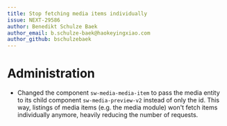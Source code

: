 ```yaml
---
title: Stop fetching media items individually
issue: NEXT-29586
author: Benedikt Schulze Baek
author_email: b.schulze-baek@haokeyingxiao.com
author_github: bschulzebaek
---
```

# Administration
* Changed the component `sw-media-media-item` to pass the media entity to its child component `sw-media-preview-v2` instead of only the id. This way, listings of media items (e.g. the media module) won't fetch items individually anymore, heavily reducing the number of requests.
